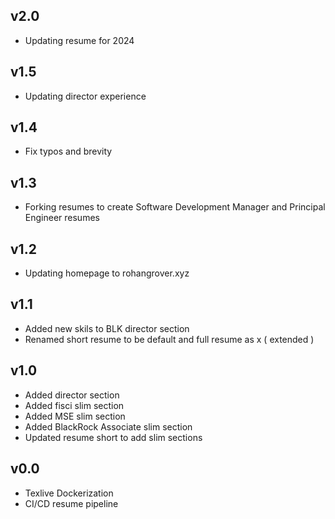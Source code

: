 ## v2.0
- Updating resume for 2024

## v1.5
- Updating director experience

## v1.4
- Fix typos and brevity

## v1.3
- Forking resumes to create Software Development Manager and Principal Engineer resumes

## v1.2
- Updating homepage to rohangrover.xyz

## v1.1
- Added new skils to BLK director section
- Renamed short resume to be default and full resume as x ( extended )

## v1.0
- Added director section
- Added fisci slim section
- Added MSE slim section
- Added BlackRock Associate slim section
- Updated resume short to add slim sections

## v0.0
- Texlive Dockerization
- CI/CD resume pipeline